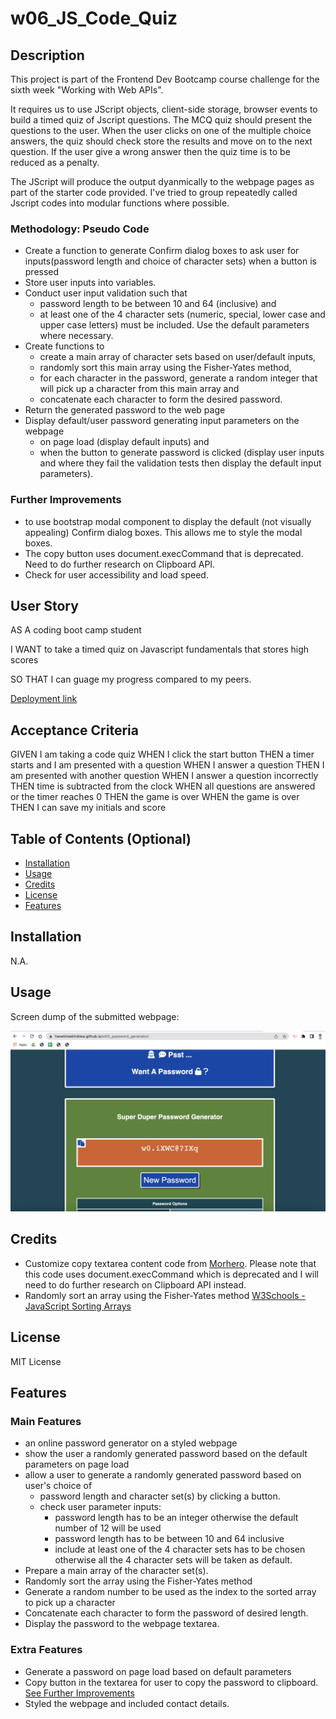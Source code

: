 # w06_JS_Code_Quiz

## Description

This project is part of the Frontend Dev Bootcamp course challenge for the sixth week "Working with Web APIs". 

It requires us to use JScript objects, client-side storage, browser events to build a timed quiz of Jscript questions. The MCQ quiz should present the questions to the user. When the user clicks on one of the multiple choice answers, the quiz should check store the results and move on to the next question.  If the user give a wrong answer then the quiz time is to be reduced as a penalty. 

The JScript will produce the output dyanmically to the webpage pages as part of the starter code provided. I've tried to group repeatedly called Jscript codes into modular functions where possible.




### Methodology: Pseudo Code
* Create a function to generate Confirm dialog boxes to ask user for inputs(password length and choice of character sets) when a button is pressed
* Store user inputs into variables.
* Conduct user input validation such that 
  * password length to be between 10 and 64 (inclusive) and 
  * at least one of the 4 character sets (numeric, special, lower case and upper case letters) must be included. Use the default parameters where necessary.
* Create functions to
  * create a main array of character sets based on user/default inputs, 
  * randomly sort this main array using the Fisher-Yates method, 
  * for each character in the password, generate a random integer that will pick up a character from this main array and 
  * concatenate each character to form the desired password.
* Return the generated password to the web page
* Display default/user password generating input parameters on the webpage 
  * on page load (display default inputs) and 
  * when the button to generate password is clicked (display user inputs and where they fail the validation tests then display the default input parameters).



### Further Improvements

* to use bootstrap modal component to display the default (not visually appealing) Confirm dialog boxes. This allows me to style the modal boxes.
* The copy button uses document.execCommand that is deprecated. Need to do further research on Clipboard API.
* Check for user accessibility and load speed.



## User Story

AS A coding boot camp student

I WANT to take a timed quiz on Javascript fundamentals that stores high scores 

SO THAT I can guage my progress compared to my peers.

[Deployment link](https://havetimedrinktea.github.io/w06_JS_Code_Quiz/)


## Acceptance Criteria

GIVEN I am taking a code quiz
WHEN I click the start button
THEN a timer starts and I am presented with a question
WHEN I answer a question
THEN I am presented with another question
WHEN I answer a question incorrectly
THEN time is subtracted from the clock
WHEN all questions are answered or the timer reaches 0
THEN the game is over
WHEN the game is over
THEN I can save my initials and score



## Table of Contents (Optional)

* [Installation](#installation)
* [Usage](#usage)
* [Credits](#credits)
* [License](#license)
* [Features](#features)


## Installation

N.A.


## Usage 

Screen dump of the submitted webpage:


![Deployed Webpage](assets/images/password_generator_pei_wang.png)



## Credits

* Customize copy textarea content code from [Morhero](https://codepen.io/MORHERO/pen/JLPzyB).  Please note that this code uses document.execCommand which is deprecated and I will need to do further research on Clipboard API instead.
* Randomly sort an array using the Fisher-Yates method [W3Schools - JavaScript Sorting Arrays](https://www.w3schools.com/js/js_array_sort.asp)


## License 

MIT License



## Features

### Main Features
* an online password generator on a styled webpage
* show the user a randomly generated password based on the default parameters on page load
* allow a user to generate a randomly generated password based on user's choice of 
  * password length and character set(s) by clicking a button.
  * check user parameter inputs: 
    * password length has to be an integer otherwise the default number of 12 will be used
    * password length has to be between 10 and 64 inclusive 
    * include at least one of the 4 character sets has to be chosen otherwise all the 4 character sets will be taken as default.
* Prepare a main array of the character set(s).
* Randomly sort the array using the Fisher-Yates method
* Generate a random number to be used as the index to the sorted array to pick up a character
* Concatenate each character to form the password of desired length.
* Display the password to the webpage textarea.



### Extra Features
* Generate a password on page load based on default parameters
* Copy button in the textarea for user to copy the password to clipboard. [See Further Improvements](#description)
* Styled the webpage and included contact details.


